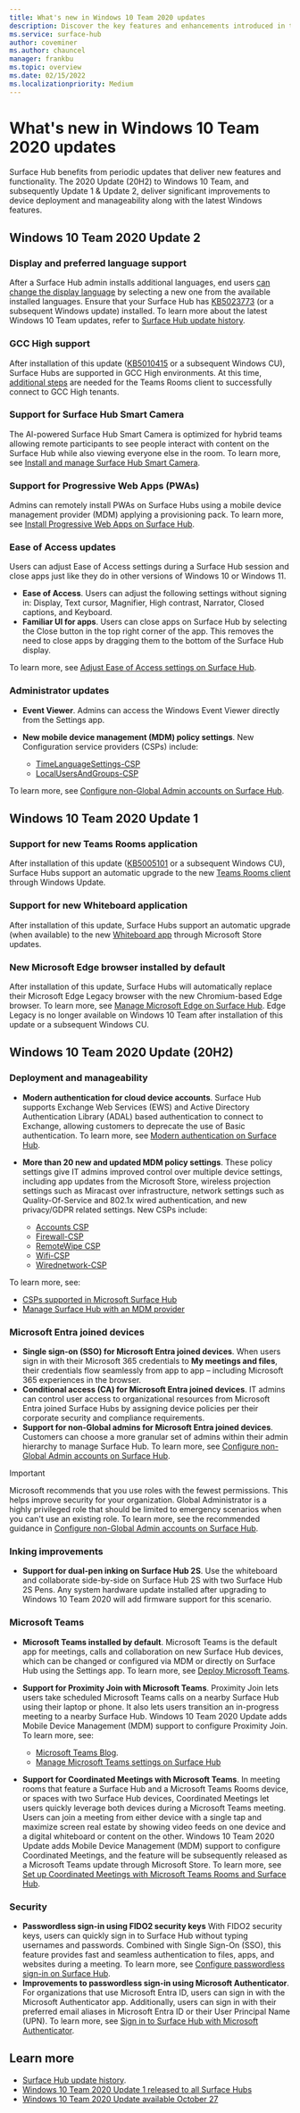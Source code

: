 ```yaml
---
title: What's new in Windows 10 Team 2020 updates
description: Discover the key features and enhancements introduced in the Windows 10 Team 2020 Update 
ms.service: surface-hub
author: coveminer
ms.author: chauncel
manager: frankbu
ms.topic: overview
ms.date: 02/15/2022
ms.localizationpriority: Medium
---
```


# What's new in Windows 10 Team 2020 updates

Surface Hub benefits from periodic updates that deliver new features and functionality. The 2020 Update (20H2) to Windows 10 Team, and subsequently Update 1 & Update 2, deliver significant improvements to device deployment and manageability along with the latest Windows features.

## Windows 10 Team 2020 Update 2

### Display and preferred language support

After a Surface Hub admin installs additional languages, end users [can change the display language](change-language-on-surface-hub.md) by selecting a new one from the available installed languages. Ensure that your Surface Hub has [KB5023773](https://support.microsoft.com/help/5023773) (or a subsequent Windows update) installed. To learn more about the latest Windows 10 Team updates, refer to [Surface Hub update history](surface-hub-update-history.md).

### GCC High support

After installation of this update ([KB5010415](https://support.microsoft.com/help/5010415) or a subsequent Windows CU), Surface Hubs are supported in GCC High environments. At this time, [additional steps](surface-hub-teams-rooms.md#support-for-teams-rooms-in-government-community-cloud-high-gcc-h) are needed for the Teams Rooms client to successfully connect to GCC High tenants.

### Support for Surface Hub Smart Camera

The AI-powered Surface Hub Smart Camera is optimized for hybrid teams allowing remote participants to see people interact with content on the Surface Hub while also viewing everyone else in the room.  To learn more, see [Install and manage Surface Hub Smart Camera](surface-hub-smart-camera.md).

### Support for Progressive Web Apps (PWAs)

Admins can remotely install PWAs on Surface Hubs using a mobile device management provider (MDM) applying a provisioning pack. To learn more, see [Install Progressive Web Apps on Surface Hub](install-pwa-surface-hub.md).

### Ease of Access updates

Users can adjust Ease of Access settings during a Surface Hub session and close apps just like they do in other versions of Windows 10 or Windows 11.

- **Ease of Access**. Users can adjust the following settings without signing in:   Display, Text cursor, Magnifier, High contrast, Narrator, Closed captions, and Keyboard.
- **Familiar UI for apps**. Users can close apps on Surface Hub by selecting the Close button in the top right corner of the app. This removes the need to close apps by dragging them to the bottom of the Surface Hub display.

To learn more, see [Adjust Ease of Access settings on Surface Hub](accessibility-surface-hub.md).

### Administrator updates

- **Event Viewer**. Admins can access the Windows Event Viewer directly from the Settings app.
- **New mobile device management (MDM) policy settings**. New Configuration service providers (CSPs) include:

  - [TimeLanguageSettings-CSP](/windows/client-management/mdm/policy-csp-timelanguagesettings)
  - [LocalUsersAndGroups-CSP](/windows/client-management/mdm/policy-csp-localusersandgroups)

To learn more, see [Configure non-Global Admin accounts on Surface Hub](surface-hub-2s-nonglobal-admin.md).

## Windows 10 Team 2020 Update 1

### Support for new Teams Rooms application

After installation of this update ([KB5005101](https://support.microsoft.com/help/5005101) or a subsequent Windows CU), Surface Hubs support an automatic upgrade to the new [Teams Rooms client](surface-hub-teams-rooms.md) through Windows Update.

### Support for new Whiteboard application

After installation of this update, Surface Hubs support an automatic upgrade (when available) to the new [Whiteboard app](https://techcommunity.microsoft.com/t5/surface-it-pro-blog/unified-whiteboard-experience-coming-to-surface-hub/ba-p/3145226) through Microsoft Store updates.

### New Microsoft Edge browser installed by default

After installation of this update, Surface Hubs will automatically replace their Microsoft Edge Legacy browser with the new Chromium-based Edge browser.  To learn more, see [Manage Microsoft Edge on Surface Hub](surface-hub-install-chromium-edge.md). Edge Legacy is no longer available on Windows 10 Team after installation of this update or a subsequent Windows CU.

## Windows 10 Team 2020 Update (20H2)

### Deployment and manageability

- **Modern authentication for cloud device accounts**. Surface Hub supports Exchange Web Services (EWS) and Active Directory Authentication Library (ADAL) based authentication to connect to Exchange, allowing customers to deprecate the use of Basic authentication. To learn more, see [Modern authentication on Surface Hub](surface-hub-modern-auth.md).
- **More than 20 new and updated MDM policy settings**.  These policy settings give IT admins improved control over multiple device settings, including app updates from the Microsoft Store, wireless projection settings such as Miracast over infrastructure, network settings such as Quality-Of-Service and 802.1x wired authentication, and new privacy/GDPR related settings. New CSPs include:

  - [Accounts CSP](/windows/client-management/mdm/accounts-csp)
  - [Firewall-CSP](/windows/client-management/mdm/firewall-csp)
  - [RemoteWipe CSP](/windows/client-management/mdm/remotewipe-csp)
  - [Wifi-CSP](/windows/client-management/mdm/wifi-csp)
  - [Wirednetwork-CSP](/windows/client-management/mdm/wirednetwork-csp)

To learn more, see:

- [CSPs supported in Microsoft Surface Hub](/windows/client-management/mdm/configuration-service-provider-reference#surfacehubcspsupport)
- [Manage Surface Hub with an MDM provider](manage-settings-with-mdm-for-surface-hub.md)

<a name='azure-active-directory-joined-devices'></a>

### Microsoft Entra joined devices

- **Single sign-on (SSO) for Microsoft Entra joined devices**. When users sign in with their Microsoft 365 credentials to **My meetings and files**, their credentials flow seamlessly from app to app – including Microsoft 365 experiences in the browser.
- **Conditional access (CA) for Microsoft Entra joined devices**. IT admins can control user access to organizational resources from Microsoft Entra joined Surface Hubs by assigning device policies per their corporate security and compliance requirements.
- **Support for non-Global admins for Microsoft Entra joined devices**. Customers can choose a more granular set of admins within their admin hierarchy to manage Surface Hub. To learn more, see [Configure non-Global Admin accounts on Surface Hub](surface-hub-2s-nonglobal-admin.md).

> [!IMPORTANT]
> Microsoft recommends that you use roles with the fewest permissions. This helps improve security for your organization. Global Administrator is a highly privileged role that should be limited to emergency scenarios when you can't use an existing role. To learn more, see the recommended guidance in [Configure non-Global Admin accounts on Surface Hub](surface-hub-2s-nonglobal-admin.md).

### Inking improvements

- **Support for dual-pen inking on Surface Hub 2S**.  Use the whiteboard and collaborate side-by-side on Surface Hub 2S with two Surface Hub 2S Pens. Any system hardware update installed after upgrading to Windows 10 Team 2020 will add firmware support for this scenario.

### Microsoft Teams  

- **Microsoft Teams installed by default**. Microsoft Teams is the default app for meetings, calls and collaboration on new Surface Hub devices, which can be changed or configured via MDM or directly on Surface Hub using the Settings app. To learn more, see [Deploy Microsoft Teams](/MicrosoftTeams/teams-surface-hub).
- **Support for Proximity Join with Microsoft Teams**.  Proximity Join lets users take scheduled Microsoft Teams calls on a nearby Surface Hub using their laptop or phone.  It also lets users transition an in-progress meeting to a nearby Surface Hub. Windows 10 Team 2020 Update adds Mobile Device Management (MDM) support to configure Proximity Join. To learn more, see:

  - [Microsoft Teams Blog](https://techcommunity.microsoft.com/t5/microsoft-teams-blog/microsoft-teams-devices-for-shared-spaces-july-and-august-update/ba-p/1604833).
  - [Manage Microsoft Teams settings on Surface Hub](/MicrosoftTeams/rooms/surface-hub-manage-config)

- **Support for Coordinated Meetings with Microsoft Teams**. In meeting rooms that feature a Surface Hub and a Microsoft Teams Rooms device, or spaces with two Surface Hub devices, Coordinated Meetings let users quickly leverage both devices during a Microsoft Teams meeting. Users can join a meeting from either device with a single tap and maximize screen real estate by showing video feeds on one device and a digital whiteboard or content on the other. Windows 10 Team 2020 Update adds Mobile Device Management (MDM) support to configure Coordinated Meetings, and the feature will be subsequently released as a Microsoft Teams update through Microsoft Store. To learn more, see [Set up Coordinated Meetings with Microsoft Teams Rooms and Surface Hub](/MicrosoftTeams/rooms/coordinated-meetings).

### Security

- **Passwordless sign-in using FIDO2 security keys** With FIDO2 security keys, users can quickly sign in to Surface Hub without typing usernames and passwords. Combined with Single Sign-On (SSO), this feature provides fast and seamless authentication to files, apps, and websites during a meeting. To learn more, see [Configure passwordless sign-in on Surface Hub](surface-hub-2s-phone-authenticate.md).
- **Improvements to passwordless sign-in using Microsoft Authenticator**.  For organizations that use Microsoft Entra ID, users can sign in with the Microsoft Authenticator app. Additionally, users can sign in with their preferred email aliases in Microsoft Entra ID or their User Principal Name (UPN). To learn more, see [Sign in to Surface Hub with Microsoft Authenticator](surface-hub-authenticator-app.md).

## Learn more

- [Surface Hub update history](surface-hub-update-history.md).
- [Windows 10 Team 2020 Update 1 released to all Surface Hubs](https://techcommunity.microsoft.com/t5/surface-it-pro-blog/windows-10-team-2020-update-1-released-to-all-surface-hubs/ba-p/2653503)
- [Windows 10 Team 2020 Update available October 27](https://techcommunity.microsoft.com/t5/surface-it-pro-blog/surface-hub-windows-10-team-2020-update-available-october-27/ba-p/1810739)
